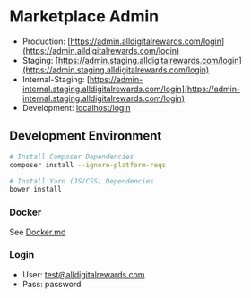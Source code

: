 # Marketplace Admin

* Production: [https://admin.alldigitalrewards.com/login](https://admin.alldigitalrewards.com/login)
* Staging: [https://admin.staging.alldigitalrewards.com/login](https://admin.staging.alldigitalrewards.com/login)
* Internal-Staging: [https://admin-internal.staging.alldigitalrewards.com/login](https://admin-internal.staging.alldigitalrewards.com/login)
* Development: [localhost/login](http://localhost/login)

## Development Environment
```bash 
# Install Composer Dependencies
composer install --ignore-platform-reqs

# Install Yarn (JS/CSS) Dependencies
bower install
```

### Docker

See [Docker.md](Docker.md)

### Login

* User: test@alldigitalrewards.com
* Pass: password
